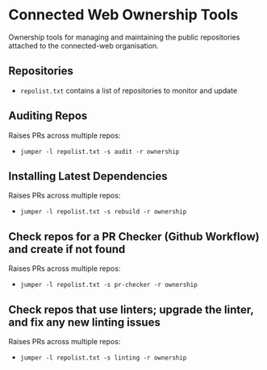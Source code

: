 # Connected Web Ownership Tools

Ownership tools for managing and maintaining the public repositories attached to the connected-web organisation.

## Repositories

- `repolist.txt` contains a list of repositories to monitor and update

## Auditing Repos

Raises PRs across multiple repos: 

- `jumper -l repolist.txt -s audit -r ownership`

## Installing Latest Dependencies

Raises PRs across multiple repos: 

- `jumper -l repolist.txt -s rebuild -r ownership`

## Check repos for a PR Checker (Github Workflow) and create if not found

Raises PRs across multiple repos: 

- `jumper -l repolist.txt -s pr-checker -r ownership`

## Check repos that use linters; upgrade the linter, and fix any new linting issues

Raises PRs across multiple repos: 

- `jumper -l repolist.txt -s linting -r ownership`